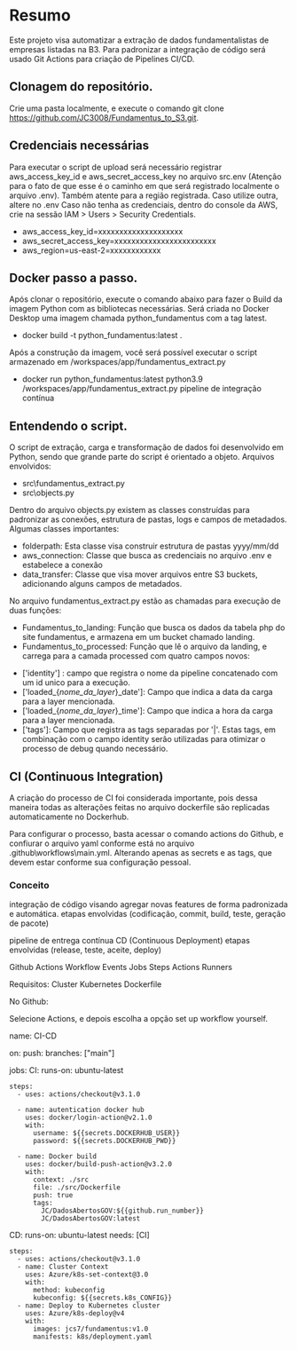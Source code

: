 # Resumo

Este projeto visa automatizar a extração de dados fundamentalistas de empresas listadas na B3. Para padronizar a integração de código será usado Git Actions para criação de Pipelines CI/CD.

## Clonagem do repositório.
Crie uma pasta localmente, e execute o comando git clone https://github.com/JC3008/Fundamentus_to_S3.git.

## Credenciais necessárias
Para executar o script de upload será necessário registrar aws_access_key_id e aws_secret_access_key no arquivo src\.env (Atenção para o fato de que esse é o caminho em que será registrado localmente o arquivo .env). Também atente para a região registrada. Caso utilize outra, altere no .env
Caso não tenha as credenciais, dentro do console da AWS, crie na sessão IAM > Users > Security Credentials.

* aws_access_key_id=xxxxxxxxxxxxxxxxxxxx
* aws_secret_access_key=xxxxxxxxxxxxxxxxxxxxxxxx
* aws_region=us-east-2=xxxxxxxxxxxx

## Docker passo a passo.
Após clonar o repositório, execute o comando abaixo para fazer o Build da imagem Python com as bibliotecas necessárias. Será criada no Docker Desktop uma imagem chamada python_fundamentus com a tag latest. 


* docker build -t python_fundamentus:latest . 

Após a construção da imagem, você será possível executar o script armazenado em /workspaces/app/fundamentus_extract.py

* docker run python_fundamentus:latest python3.9 /workspaces/app/fundamentus_extract.py
pipeline de integração contínua

## Entendendo o script.
O script de extração, carga e transformação de dados foi desenvolvido em Python, sendo que grande parte do script é orientado a objeto. Arquivos envolvidos:

* src\fundamentus_extract.py
* src\objects.py

Dentro do arquivo objects.py existem as classes construídas para padronizar as conexões, estrutura de pastas, logs e campos de metadados. Algumas classes importantes:

* folderpath: Esta classe visa construir estrutura de pastas yyyy/mm/dd
* aws_connection: Classe que busca as credenciais no arquivo .env e estabelece a conexão
* data_transfer: Classe que visa mover arquivos entre S3 buckets, adicionando alguns campos de metadados.

No arquivo fundamentus_extract.py estão as chamadas para execução de duas funções:
* Fundamentus_to_landing: Função que busca os dados da tabela php do site fundamentus, e armazena em um bucket chamado landing.
* Fundamentus_to_processed: Função que lê o arquivo da landing, e carrega para a camada processed com quatro campos novos:
- ['identity'] : campo que registra o nome da pipeline concatenado com um id unico para a execução.
- ['loaded_{*nome_da_layer*}_date']: Campo que indica a data da carga para a layer mencionada.
- ['loaded_{*nome_da_layer*}_time']: Campo que indica a hora da carga para a layer mencionada.
- ['tags']: Campo que registra as tags separadas por '|'. Estas tags, em combinação com o campo identity serão utilizadas para otimizar o processo de debug quando necessário.


## CI (Continuous Integration)
A criação do processo de CI foi considerada importante, pois dessa maneira todas as alterações feitas no arquivo dockerfile são replicadas automaticamente no Dockerhub.

Para configurar o processo, basta acessar o comando actions do Github, e confiurar o arquivo yaml conforme está no arquivo .github\workflows\main.yml. Alterando apenas as secrets e as tags, que devem estar conforme sua configuração pessoal.

### Conceito
integração de código visando agregar novas features de forma padronizada e automática.
etapas envolvidas (codificação, commit, build, teste, geração de pacote)

pipeline de entrega contínua
CD (Continuous Deployment)
etapas envolvidas (release, teste, aceite, deploy)

Github Actions
Workflow
Events
Jobs
Steps
Actions
Runners

Requisitos:
Cluster Kubernetes
Dockerfile

No Github:

Selecione Actions, e depois escolha a opção set up workflow yourself.

name: CI-CD

on: 
  push:
    branches: ["main"]

jobs:
  CI:
    runs-on: ubuntu-latest

    steps:
      - uses: actions/checkout@v3.1.0

      - name: autentication docker hub
        uses: docker/login-action@v2.1.0
        with:
          username: ${{secrets.DOCKERHUB_USER}}
          password: ${{secrets.DOCKERHUB_PWD}}

      - name: Docker build
        uses: docker/build-push-action@v3.2.0
        with:
          context: ./src
          file: ./src/Dockerfile
          push: true
          tags:
            JC/DadosAbertosGOV:${{github.run_number}}
            JC/DadosAbertosGOV:latest
  
  CD:
    runs-on: ubuntu-latest
    needs: [CI]

    steps:
      - uses: actions/checkout@v3.1.0
      - name: Cluster Context
        uses: Azure/k8s-set-context@3.0
        with:
          method: kubeconfig
          kubeconfig: ${{secrets.k8s_CONFIG}}
      - name: Deploy to Kubernetes cluster
        uses: Azure/k8s-deploy@v4
        with:
          images: jcs7/fundamentus:v1.0
          manifests: k8s/deployment.yaml
      

  

